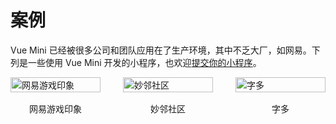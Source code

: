 # 案例

Vue Mini 已经被很多公司和团队应用在了生产环境，其中不乏大厂，如网易。下列是一些使用 Vue Mini 开发的小程序，也欢迎[提交你的小程序](https://github.com/vue-mini/vue-mini/issues/59)。

<div class="cases">
  <div class="case">
    <img src="/cases/1.jpg" alt="网易游戏印象">
    <span>网易游戏印象</span>
  </div>
  <div class="case">
    <img src="/cases/2.jpg" alt="妙邻社区">
    <span>妙邻社区</span>
  </div>
  <div class="case">
    <img src="/cases/3.jpg" alt="字多">
    <span>字多</span>
  </div>
</div>

<style>
.cases {
  display: grid;
  gap: 36px;
  grid-template-columns: repeat(3, minmax(0, 1fr));
}

.case {
  display: flex;
  flex-direction: column;
  align-items: center;
}

.case img {
  margin-bottom: 16px;
  width: 100%;
}

@media (max-width: 420px) {
  .cases {
    gap: 24px;
    grid-template-columns: repeat(2, minmax(0, 1fr));
  }
}
</style>
